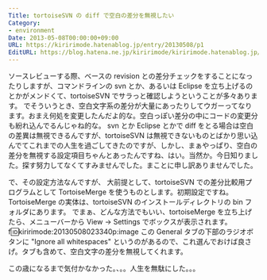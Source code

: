 ```yaml
---
Title: tortoiseSVN の diff で空白の差分を無視したい
Category:
- environment
Date: 2013-05-08T00:00:00+09:00
URL: https://kiririmode.hatenablog.jp/entry/20130508/p1
EditURL: https://blog.hatena.ne.jp/kiririmode/kiririmode.hatenablog.jp/atom/entry/8454420450078209741
---
```


ソースレビューする際、ベースの revision との差分チェックをすることになったりしますが、コマンドラインの svn とか、あるいは Eclipse を立ち上げるのとかがメンドくて、tortoiseSVN でサラっと確認しようということが多々あります。
でそういうとき、空白文字系の差分が大量にあったりしてウガーってなります。おまえ何処を変更したんだよ的な。空白っぽい差分の中にコードの変更分も紛れ込んでるんじゃね的な。
svn とか Eclipse とかで diff をとる場合は空白の差異は無視できるんですが、tortoiseSVN は無視できないものとばかり思い込んでてこれまでの人生を過ごしてきたのですが、しかし、まぁやっぱり、空白の差分を無視する設定項目ちゃんとあったんですね、はい。当然か。今日知りました。探す努力してなくてすみませんでした。まことに申し訳ありませんでした。


で、その設定方法なんですが、
大前提として、tortoiseSVN での差分比較用プログラムとして TortoiseMerge を使うものとします。初期設定ですね。TortoiseMerge の実体は、tortoiseSVN のインストールディレクトリの bin フォルダにあります。
でまぁ、どんな方法でもいい、tortoiseMerge を立ち上げたら、メニューバーから View → Settings でボックスが表示されます。
f:id:kiririmode:20130508023340p:image
この General タブの下部のラジオボタンに "Ignore all whitespaces" というのがあるので、これ選んでおけば良さげ。タブも含めて、空白文字の差分を無視してくれます。


この歳になるまで気付かなかった。、。。人生を無駄にした。。。
